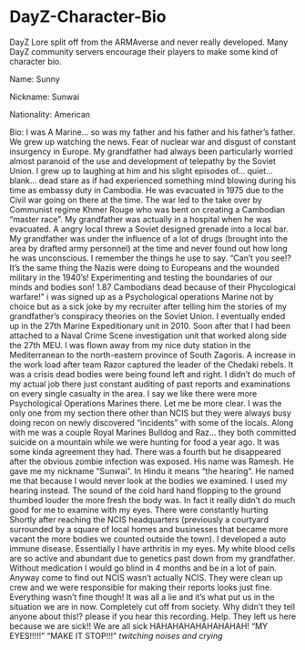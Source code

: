 # DayZ-Character-Bio
DayZ Lore split off from the ARMAverse and never
 really developed. Many DayZ community servers 
encourage their players to make some kind of 
character bio.



Name: Sunny

Nickname: Sunwai 

Nationality: American

Bio: I was A Marine... so was my father and his father and his father’s father. We grew up watching the news. Fear of nuclear war and disgust of constant insurgency in Europe. My grandfather had always been particularly worried almost paranoid of the use and development of telepathy by the Soviet Union. I grew up to laughing at him and his slight episodes of... quiet... blank... dead stare as if had experienced something mind blowing during his time as embassy duty in Cambodia. He was evacuated in 1975 due to the Civil war going on there at the time. The war led to the take over by Communist regime Khmer Rouge who was bent on creating a Cambodian “master race”. My grandfather was actually in a hospital when he was evacuated. A angry local threw a Soviet designed grenade into a local bar. My grandfather was under the influence of a lot of drugs (brought into the area by drafted army personnel) at the time and never found out how long he was unconscious. I remember the things he use to say. “Can’t you see!? It’s the same thing the Nazis were doing to Europeans and the wounded military in the 1940’s! Experimenting and testing the boundaries of our minds and bodies son! 1.87 Cambodians dead because of their Phycological warfare!” i was signed up as a Psychological operations Marine not by choice but as a sick joke by my recruiter after telling him the stories of my grandfather’s conspiracy theories on the Soviet Union. I eventually ended up in the 27th Marine Expeditionary unit in 2010. Soon after that I had been attached to a Naval Crime Scene investigation unit that worked along side the 27th MEU. I was flown away from my nice duty station in the Mediterranean to the north-eastern province of South Zagoris. A increase in the work load after team Razor captured the leader of the Chedaki rebels. It was a crisis dead bodies were being found left and right. I didn’t do much of my actual job there just constant auditing of past reports and examinations on every single casualty in the area. I say we like there were more Psychological Operations Marines there. Let me be more clear. I was the only one from my section there other than NCIS but they were always busy doing recon on newly discovered “incidents” with some of the locals. Along with me was a couple Royal Marines Bulldog and Raz... they both committed suicide on a mountain while we were hunting for food a year ago. It was some kinda agreement they had. There was a fourth but he disappeared after the obvious zombie infection was exposed. His name was Ramesh. He gave me my nickname “Sunwai”. In Hindu it means “the hearing”. He named me that because I would never look at the bodies we examined. I used my hearing instead. The sound of the cold hard hand flopping to the ground thumbed louder the more fresh the body was. In fact it really didn’t do much good for me to examine with my eyes. There were constantly hurting Shortly after reaching the NCIS headquarters (previously a courtyard surrounded by a square of local homes and businesses that became more vacant the more bodies we counted outside the town). I developed a auto immune disease. Essentially I have arthritis in my eyes. My white blood cells are so active and abundant due to genetics past down from my grandfather. Without medication I would go blind in 4 months and be in a lot of pain. Anyway come to find out NCIS wasn’t actually NCIS. They were clean up crew and we were responsible for making their reports looks just fine. Everything wasn’t fine though! It was all a lie and it’s what put us in the situation we are in now. Completely cut off from society. Why didn’t they tell anyone 
about this!? please if you hear this recording. Help. They left us here because we are sick!! We are all sick HAHAHAHAHAHAHAHAH! 
“MY EYES!!!!!” “MAKE IT STOP!!!”
*twitching noises and crying*
